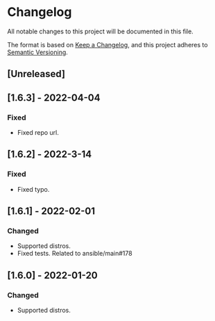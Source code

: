 # Changelog
All notable changes to this project will be documented in this file.

The format is based on [Keep a Changelog](https://keepachangelog.com/en/1.0.0/),
and this project adheres to [Semantic Versioning](https://semver.org/spec/v2.0.0.html).

## [Unreleased]

## [1.6.3] - 2022-04-04
### Fixed
- Fixed repo url.

## [1.6.2] - 2022-3-14
### Fixed
- Fixed typo.

## [1.6.1] - 2022-02-01
### Changed
- Supported distros.
- Fixed tests. Related to ansible/main#178

## [1.6.0] - 2022-01-20
### Changed
- Supported distros.
